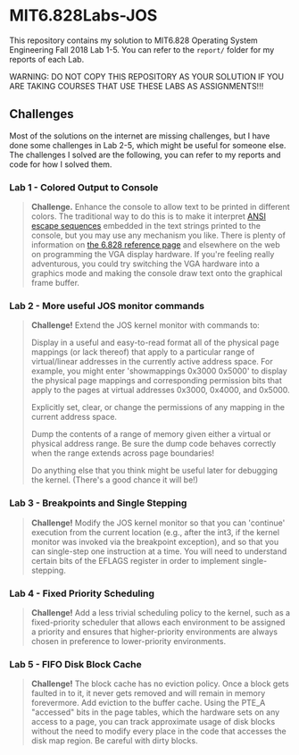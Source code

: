 # MIT6.828Labs-JOS

This repository contains my solution to MIT6.828 Operating System Engineering Fall 2018 Lab 1-5. You can refer to the `report/` folder for my reports of each Lab.

WARNING: DO NOT COPY THIS REPOSITORY AS YOUR SOLUTION IF YOU ARE TAKING COURSES THAT USE THESE LABS AS ASSIGNMENTS!!!

## Challenges

Most of the solutions on the internet are missing challenges, but I have done some challenges in Lab 2-5, which might be useful for someone else. The challenges I solved are the following, you can refer to my reports and code for how I solved them.

### Lab 1 - Colored Output to Console

> **Challenge.** Enhance the console to allow text to be printed in different colors. The traditional way to do this is to make it interpret [ANSI escape sequences](http://rrbrandt.dee.ufcg.edu.br/en/docs/ansi/) embedded in the text strings printed to the console, but you may use any mechanism you like. There is plenty of information on [the 6.828 reference page](https://pdos.csail.mit.edu/6.828/2018/reference.html) and elsewhere on the web on programming the VGA display hardware. If you're feeling really adventurous, you could try switching the VGA hardware into a graphics mode and making the console draw text onto the graphical frame buffer.

### Lab 2 - More useful JOS monitor commands

> **Challenge!** Extend the JOS kernel monitor with commands to:
>
> Display in a useful and easy-to-read format all of the physical page mappings (or lack thereof) that apply to a particular range of virtual/linear addresses in the currently active address space. For example, you might enter 'showmappings 0x3000 0x5000' to display the physical page mappings and corresponding permission bits that apply to the pages at virtual addresses 0x3000, 0x4000, and 0x5000.
>
> Explicitly set, clear, or change the permissions of any mapping in the current address space.
>
> Dump the contents of a range of memory given either a virtual or physical address range. Be sure the dump code behaves correctly when the range extends across page boundaries!
> 
> Do anything else that you think might be useful later for debugging the kernel. (There's a good chance it will be!)

### Lab 3 - Breakpoints and Single Stepping

> **Challenge!** Modify the JOS kernel monitor so that you can 'continue' execution from the current location (e.g., after the int3, if the kernel monitor was invoked via the breakpoint exception), and so that you can single-step one instruction at a time. You will need to understand certain bits of the EFLAGS register in order to implement single-stepping.

### Lab 4 - Fixed Priority Scheduling

> **Challenge!** Add a less trivial scheduling policy to the kernel, such as a fixed-priority scheduler that allows each environment to be assigned a priority and ensures that higher-priority environments are always chosen in preference to lower-priority environments.

### Lab 5 - FIFO Disk Block Cache

> **Challenge!** The block cache has no eviction policy. Once a block gets faulted in to it, it never gets removed and will remain in memory forevermore. Add eviction to the buffer cache. Using the PTE_A "accessed" bits in the page tables, which the hardware sets on any access to a page, you can track approximate usage of disk blocks without the need to modify every place in the code that accesses the disk map region. Be careful with dirty blocks. 
